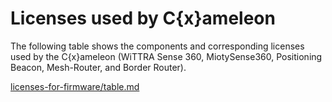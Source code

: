 # Licenses used by C{x}ameleon

The following table shows the components and corresponding licenses used by the
C{x}ameleon (WiTTRA Sense 360, MiotySense360, Positioning Beacon, Mesh-Router, and Border Router).

[licenses-for-firmware/table.md](licenses-for-firmware/table.md ':include')

